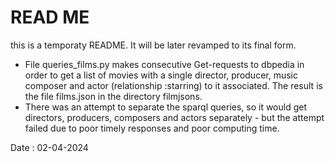 # READ ME

this is a temporaty README. It will be later revamped to its final form.

- File queries_films.py makes consecutive Get-requests to dbpedia in order to get a list of movies with a single director, producer, music composer and actor (relationship :starring) to it associated. The result is the file films.json in the directory filmjsons.
- There was an attempt to separate the sparql queries, so it would get directors, producers, composers and actors separately - but the attempt failed due to poor timely responses and poor computing time.

Date : 02-04-2024
